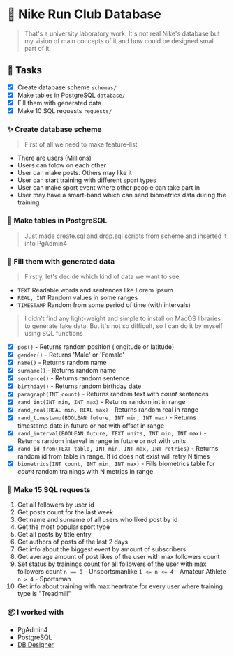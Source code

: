 # 🏃 Nike Run Club Database
> That's a university laboratory work.
> It's not real Nike's database but my vision of main concepts of it and how could be designed small part of it.

## 🚀 Tasks
- [x] Create database scheme `schemas/`
- [x] Make tables in PostgreSQL `database/`
- [x] Fill them with generated data
- [x] Make 10 SQL requests `requests/`

### ✨ Create database scheme
> First of all we need to make feature-list
- There are users (Millions)
- Users can folow on each other
- User can make posts. Others may like it
- User can start training with different sport types
- User can make sport event where other people can take part in
- User may have a smart-band which can send biometrics data during the training

### 📄 Make tables in PostgreSQL
> Just made create.sql and drop.sql scripts from scheme and inserted it into PgAdmin4

### 💾 Fill them with generated data
> Firstly, let's decide which kind of data we want to see
- `TEXT` Readable words and sentences like Lorem Ipsum
- `REAL, INT` Random values in some ranges
- `TIMESTAMP` Random from some period of time (with intervals)
> I didn't find any light-weight and simple to install on MacOS libraries to generate fake data.
> But it's not so difficult, so I can do it by myself using SQL functions
- [x] `pos()` - Returns random position (longitude or latitude)
- [x] `gender()` - Returns 'Male' or 'Female'
- [x] `name()` - Returns random name
- [x] `surname()` - Returns random name
- [x] `sentence()` - Returns random sentence 
- [x] `birthday()` - Returns random birthday date
- [x] `paragraph(INT count)` - Returns random text with *count* sentences 
- [x] `rand_int(INT min, INT max)` - Returns random int in range
- [x] `rand_real(REAL min, REAL max)` - Returns random real in range
- [x] `rand_timestamp(BOOLEAN future, INT min, INT max)` - Returns timestamp date in future or not with offset in range
- [x] `rand_interval(BOOLEAN future, TEXT units, INT min, INT max)` - Returns random interval in range in future or not with units
- [x] `rand_id_from(TEXT table, INT min, INT max, INT retries)` - Returns random id from table in range. If id does not exist will retry N times
- [x] `biometrics(INT count, INT min, INT max)` - Fills biometrics table for *count* random trainings with N metrics in range

### 📎 Make 15 SQL requests
1. Get all followers by user id
2. Get posts count for the last week
3. Get name and surname of all users who liked post by id
4. Get the most popular sport type
5. Get all posts by title entry
6. Get authors of posts of the last 2 days
7. Get info about the biggest event by amount of subscribers
8. Get average amount of post likes of the user with max followers count
9. Set status by trainings count for all followers of the user with max followers count
`n == 0` - Unsportsmanlike
`1 <= n <= 4` - Amateur Athlete
`n > 4` - Sportsman
10. Get info about training with max heartrate for every user where training type is "Treadmill"

### 📦 I worked with
- PgAdmin4
- PostgreSQL
- [DB Designer](https://app.dbdesigner.net)
